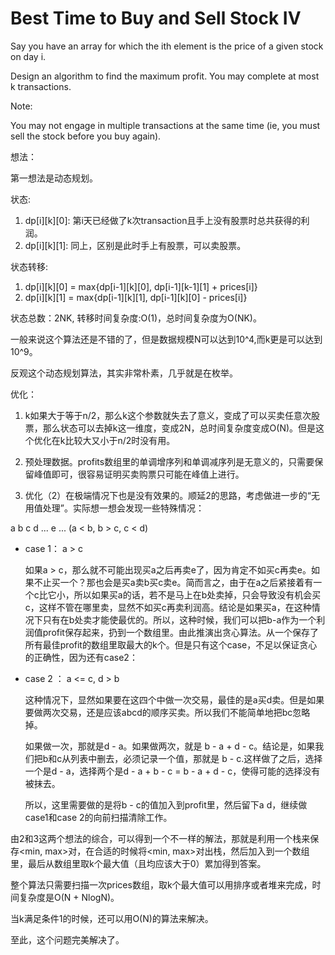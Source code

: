 Best Time to Buy and Sell Stock IV
====

Say you have an array for which the ith element is the price of a given stock on day i.


Design an algorithm to find the maximum profit. You may complete at most k transactions.


Note:


You may not engage in multiple transactions at the same time (ie, you must sell the stock before you buy again).

想法：

第一想法是动态规划。

状态:

1. dp[i][k][0]: 第i天已经做了k次transaction且手上没有股票时总共获得的利润。
2. dp[i][k][1]: 同上，区别是此时手上有股票，可以卖股票。

状态转移:

1. dp[i][k][0] = max{dp[i-1][k][0], dp[i-1][k-1][1] + prices[i]}
2. dp[i][k][1] = max{dp[i-1][k][1], dp[i-1][k][0] - prices[i]}

状态总数：2NK, 转移时间复杂度:O(1)，总时间复杂度为O(NK)。

一般来说这个算法还是不错的了，但是数据规模N可以达到10^4,而k更是可以达到10^9。

反观这个动态规划算法，其实非常朴素，几乎就是在枚举。

优化：

1. k如果大于等于n/2，那么k这个参数就失去了意义，变成了可以买卖任意次股票，那么状态可以去掉k这一维度，变成2N，总时间复杂度变成O(N)。但是这个优化在k比较大又小于n/2时没有用。

2. 预处理数据。profits数组里的单调增序列和单调减序列是无意义的，只需要保留峰值即可，很容易证明买卖购票只可能在峰值上进行。

3. 优化（2）在极端情况下也是没有效果的。顺延2的思路，考虑做进一步的“无用值处理”。实际想一想会发现一些特殊情况：

  a b c d ... e ... (a < b, b > c, c < d)

  * case 1： a > c

    如果a > c，那么就不可能出现买a之后再卖e了，因为肯定不如买c再卖e。如果不止买一个？那也会是买a卖b买c卖e。简而言之，由于在a之后紧接着有一个c比它小，所以如果买a的话，若不是马上在b处卖掉，只会导致没有机会买c，这样不管在哪里卖，显然不如买c再卖利润高。结论是如果买a，在这种情况下只有在b处卖才能使最优的。所以，这种时候，我们可以把b-a作为一个利润值profit保存起来，扔到一个数组里。由此推演出贪心算法。从一个保存了所有最佳profit的数组里取最大的k个。但是只有这个case，不足以保证贪心的正确性，因为还有case2：

  * case 2 ： a <= c, d > b

    这种情况下，显然如果要在这四个中做一次交易，最佳的是a买d卖。但是如果要做两次交易，还是应该abcd的顺序买卖。所以我们不能简单地把bc忽略掉。

    如果做一次，那就是d - a。如果做两次，就是 b - a + d - c。结论是，如果我们把b和c从列表中删去，必须记录一个值，那就是 b - c.这样做了之后，选择一个是d - a，选择两个是d - a + b - c = b - a + d - c，使得可能的选择没有被抹去。

    所以，这里需要做的是将b - c的值加入到profit里，然后留下a d，继续做case1和case 2的向前扫描清除工作。

由2和3这两个想法的综合，可以得到一个不一样的解法，那就是利用一个栈来保存<min, max>对，在合适的时候将<min, max>对出栈，然后加入到一个数组里，最后从数组里取k个最大值（且均应该大于0）累加得到答案。

整个算法只需要扫描一次prices数组，取k个最大值可以用排序或者堆来完成，时间复杂度是O(N + NlogN)。

当k满足条件1的时候，还可以用O(N)的算法来解决。

至此，这个问题完美解决了。
